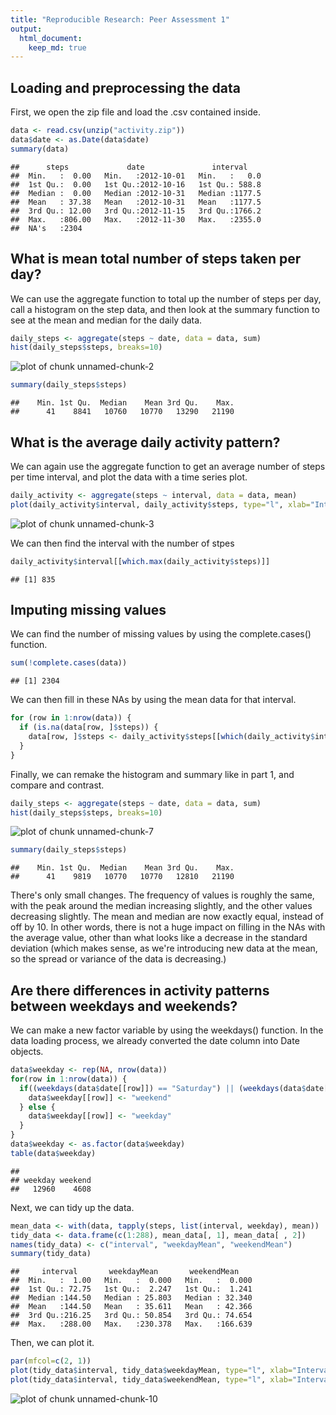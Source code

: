 ```yaml
---
title: "Reproducible Research: Peer Assessment 1"
output: 
  html_document:
    keep_md: true
---
```



## Loading and preprocessing the data

First, we open the zip file and load the .csv contained inside.


```r
data <- read.csv(unzip("activity.zip"))
data$date <- as.Date(data$date)
summary(data)
```

```
##      steps             date               interval     
##  Min.   :  0.00   Min.   :2012-10-01   Min.   :   0.0  
##  1st Qu.:  0.00   1st Qu.:2012-10-16   1st Qu.: 588.8  
##  Median :  0.00   Median :2012-10-31   Median :1177.5  
##  Mean   : 37.38   Mean   :2012-10-31   Mean   :1177.5  
##  3rd Qu.: 12.00   3rd Qu.:2012-11-15   3rd Qu.:1766.2  
##  Max.   :806.00   Max.   :2012-11-30   Max.   :2355.0  
##  NA's   :2304
```


## What is mean total number of steps taken per day?

We can use the aggregate function to total up the number of steps per day, call a histogram on the step data, and then look at the summary function to see at the mean and median for the daily data.


```r
daily_steps <- aggregate(steps ~ date, data = data, sum)
hist(daily_steps$steps, breaks=10)
```

![plot of chunk unnamed-chunk-2](figure/unnamed-chunk-2-1.png) 

```r
summary(daily_steps$steps)
```

```
##    Min. 1st Qu.  Median    Mean 3rd Qu.    Max. 
##      41    8841   10760   10770   13290   21190
```


## What is the average daily activity pattern?
We can again use the aggregate function to get an average number of steps per time interval, and plot the data with a time series plot.

```r
daily_activity <- aggregate(steps ~ interval, data = data, mean)
plot(daily_activity$interval, daily_activity$steps, type="l", xlab="Intervals", ylab="Average number of steps")
```

![plot of chunk unnamed-chunk-3](figure/unnamed-chunk-3-1.png) 

We can then find the interval with the number of stpes

```r
daily_activity$interval[[which.max(daily_activity$steps)]]
```

```
## [1] 835
```

## Imputing missing values
We can find the number of missing values by using the complete.cases() function.

```r
sum(!complete.cases(data))
```

```
## [1] 2304
```

We can then fill in these NAs by using the mean data for that interval.

```r
for (row in 1:nrow(data)) {
  if (is.na(data[row, ]$steps)) {
    data[row, ]$steps <- daily_activity$steps[[which(daily_activity$interval == data[row, ]$interval)]]
  }
}
```

Finally, we can remake the histogram and summary like in part 1, and compare and contrast.

```r
daily_steps <- aggregate(steps ~ date, data = data, sum)
hist(daily_steps$steps, breaks=10)
```

![plot of chunk unnamed-chunk-7](figure/unnamed-chunk-7-1.png) 

```r
summary(daily_steps$steps)
```

```
##    Min. 1st Qu.  Median    Mean 3rd Qu.    Max. 
##      41    9819   10770   10770   12810   21190
```

There's only small changes. The frequency of values is roughly the same, with the peak around the median increasing slightly, and the other values decreasing slightly. The mean and median are now exactly equal, instead of off by 10. In other words, there is not a huge impact on filling in the NAs with the average value, other than what looks like a decrease in the standard deviation (which makes sense, as we're introducing new data at the mean, so the spread or variance of the data is decreasing.)

## Are there differences in activity patterns between weekdays and weekends?
We can make a new factor variable by using the weekdays() function. In the data loading process, we already converted the date column into Date objects.

```r
data$weekday <- rep(NA, nrow(data))
for(row in 1:nrow(data)) {
  if((weekdays(data$date[[row]]) == "Saturday") || (weekdays(data$date[[row]]) == "Sunday")) {
    data$weekday[[row]] <- "weekend"
  } else {
    data$weekday[[row]] <- "weekday"
  }
}
data$weekday <- as.factor(data$weekday)
table(data$weekday)
```

```
## 
## weekday weekend 
##   12960    4608
```

Next, we can tidy up the data.

```r
mean_data <- with(data, tapply(steps, list(interval, weekday), mean))
tidy_data <- data.frame(c(1:288), mean_data[, 1], mean_data[ , 2])
names(tidy_data) <- c("interval", "weekdayMean", "weekendMean")
summary(tidy_data)
```

```
##     interval       weekdayMean       weekendMean     
##  Min.   :  1.00   Min.   :  0.000   Min.   :  0.000  
##  1st Qu.: 72.75   1st Qu.:  2.247   1st Qu.:  1.241  
##  Median :144.50   Median : 25.803   Median : 32.340  
##  Mean   :144.50   Mean   : 35.611   Mean   : 42.366  
##  3rd Qu.:216.25   3rd Qu.: 50.854   3rd Qu.: 74.654  
##  Max.   :288.00   Max.   :230.378   Max.   :166.639
```

Then, we can plot it.

```r
par(mfcol=c(2, 1))
plot(tidy_data$interval, tidy_data$weekdayMean, type="l", xlab="Interval", ylab="Weekday Mean")
plot(tidy_data$interval, tidy_data$weekendMean, type="l", xlab="Interval", ylab="Weekend Mean")
```

![plot of chunk unnamed-chunk-10](figure/unnamed-chunk-10-1.png) 



